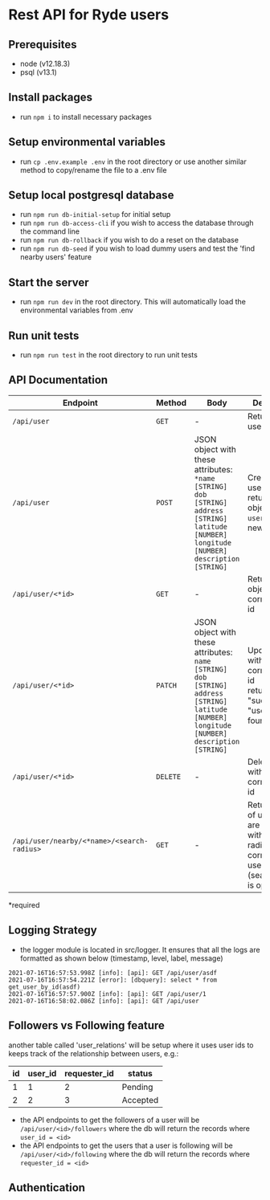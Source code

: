 # Rest API for Ryde users

## Prerequisites

-   node (v12.18.3)
-   psql (v13.1)

## Install packages

-   run `npm i` to install necessary packages

## Setup environmental variables

-   run `cp .env.example .env` in the root directory
    or use another similar method to copy/rename the file to a .env file

## Setup local postgresql database

-   run `npm run db-initial-setup` for initial setup
-   run `npm run db-access-cli` if you wish to access the database through the command line
-   run `npm run db-rollback` if you wish to do a reset on the database
-   run `npm run db-seed` if you wish to load dummy users and test the 'find nearby users' feature

## Start the server

-   run `npm run dev` in the root directory. This will automatically load the environmental variables from .env

## Run unit tests

-   run `npm run test` in the root directory to run unit tests

## API Documentation

| Endpoint                                   | Method   | Body                                                                                                                                                                               | Description                                                                                                        |
| ------------------------------------------ | -------- | ---------------------------------------------------------------------------------------------------------------------------------------------------------------------------------- | ------------------------------------------------------------------------------------------------------------------ |
| `/api/user`                                | `GET`    | -                                                                                                                                                                                  | Returns all users                                                                                                  |
| `/api/user`                                | `POST`   | JSON object with these attributes:<br/>`*name [STRING]`<br />`dob [STRING]`<br />`address [STRING]`<br />`latitude [NUMBER]`<br />`longitude [NUMBER]`<br />`description [STRING]` | Creates a new user<br />returns a json object with<br />`user_id` of the new user                                  |
| `/api/user/<*id>`                          | `GET`    | -                                                                                                                                                                                  | Returns user object with corresponding id                                                                          |
| `/api/user/<*id>`                          | `PATCH`  | JSON object with these attributes:<br/>`name [STRING]`<br />`dob [STRING]`<br />`address [STRING]`<br />`latitude [NUMBER]`<br />`longitude [NUMBER]`<br />`description [STRING]`  | Updates user with corresponding id<br />returns "success" or "user not found"                                      |
| `/api/user/<*id>`                          | `DELETE` | -                                                                                                                                                                                  | Deletes user with corresponding id                                                                                 |
| `/api/user/nearby/<*name>/<search-radius>` | `GET`    | -                                                                                                                                                                                  | Returns a list of users who are<br/>within search radius of the corresponding user<br/>(search radius is optional) |

\*required

## Logging Strategy

-   the logger module is located in src/logger. It ensures that all the logs are formatted as shown below (timestamp, level, label, message)

```
2021-07-16T16:57:53.998Z [info]: [api]: GET /api/user/asdf
2021-07-16T16:57:54.221Z [error]: [dbquery]: select * from get_user_by_id(asdf)
2021-07-16T16:57:57.900Z [info]: [api]: GET /api/user/1
2021-07-16T16:58:02.086Z [info]: [api]: GET /api/user
```

## Followers vs Following feature

another table called 'user_relations' will be setup where it uses user ids to keeps track of the relationship between users, e.g.:

| id  | user_id | requester_id | status   |
| --- | ------- | ------------ | -------- |
| 1   | 1       | 2            | Pending  |
| 2   | 2       | 3            | Accepted |

-   the API endpoints to get the followers of a user will be `/api/user/<id>/followers` where the db will return the records where `user_id = <id>`
-   the API endpoints to get the users that a user is following will be `/api/user/<id>/following` where the db will return the records where `requester_id = <id>`

## Authentication
